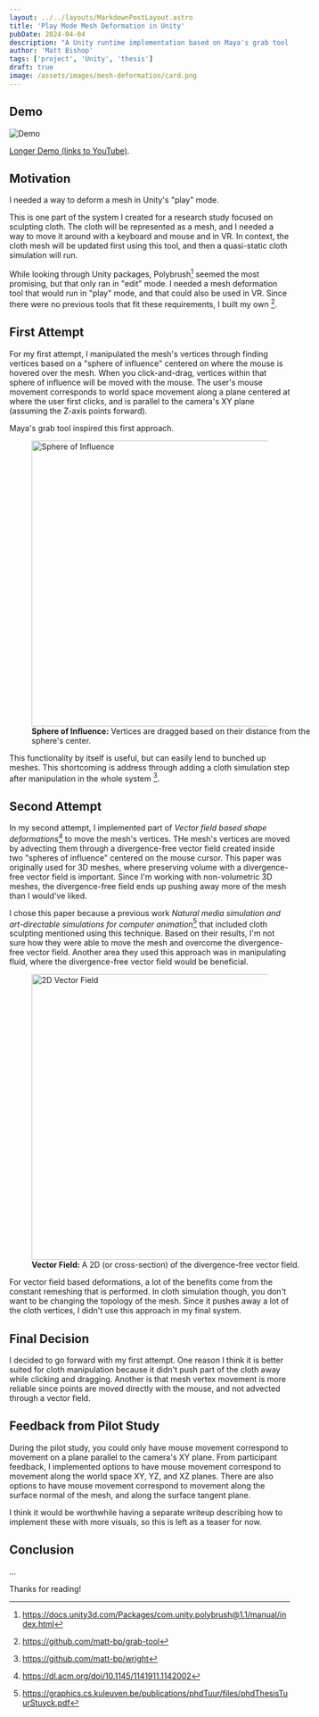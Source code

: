 ```yaml
---
layout: ../../layouts/MarkdownPostLayout.astro
title: 'Play Mode Mesh Deformation in Unity'
pubDate: 2024-04-04
description: "A Unity runtime implementation based on Maya's grab tool."
author: 'Matt Bishop'
tags: ['project', 'Unity', 'thesis']
draft: true
image: /assets/images/mesh-deformation/card.png
---
```


## Demo

![Demo](/assets/images/mesh-deformation/demo.gif)

[Longer Demo (links to YouTube)](https://youtu.be/PaUdfO6mtjg).

## Motivation

I needed a way to deform a mesh in Unity's "play" mode.

This is one part of the system I created for a research study focused on sculpting cloth.
The cloth will be represented as a mesh, and I needed a way to move it around with a keyboard and mouse and in VR.
In context, the cloth mesh will be updated first using this tool,
and then a quasi-static cloth simulation will run.

While looking through Unity packages, Polybrush[^poly-brush] seemed the most promising,
but that only ran in "edit" mode.
I needed a mesh deformation tool that would run in "play" mode, and that could also be used in VR.
Since there were no previous tools that fit these requirements, I built my own [^repo].

## First Attempt

For my first attempt, I manipulated the mesh's vertices through finding vertices based on a "sphere of influence"
centered on where the mouse is hovered over the mesh.
When you click-and-drag, vertices within that sphere of influence will be moved with the mouse.
The user's mouse movement corresponds to world space movement along a plane centered at where the user first clicks, and is parallel to the camera's XY plane (assuming the Z-axis points forward).

Maya's grab tool inspired this first approach.

<figure>
    <img src="/assets/images/mesh-deformation/sphere-of-influence.png" width="512px" alt="Sphere of Influence"/>
    <figcaption style="width: 512px;"><b>Sphere of Influence:</b> Vertices are dragged based on their distance from the sphere's center.</figcaption>
</figure>

This functionality by itself is useful, but can easily lend to bunched up meshes.
This shortcoming is address through adding a cloth simulation step after manipulation in the whole system [^repo-wright].

## Second Attempt

In my second attempt, I implemented part of _Vector field based shape deformations_[^vector-field] to move the mesh's vertices.
THe mesh's vertices are moved by advecting them through a divergence-free vector field created inside two "spheres of influence" centered on the mouse cursor.
This paper was originally used for 3D meshes, where preserving volume with a divergence-free vector field is important.
Since I'm working with non-volumetric 3D meshes, the divergence-free field ends up pushing away more of the mesh than I would've liked.

I chose this paper because a previous work _Natural media simulation and art-directable simulations for computer animation_[^art-directable]
that included cloth sculpting mentioned using this technique. Based on their results, I'm not sure how they were able to move the mesh and overcome the divergence-free vector field.
Another area they used this approach was in manipulating fluid, where the divergence-free vector field would be beneficial.

<figure>
    <img src="/assets/images/mesh-deformation/2d-vector-field.png" width="512px" alt="2D Vector Field"/>
<figcaption style="width: 512px;"><b>Vector Field:</b> A 2D (or cross-section) of the divergence-free vector field.</figcaption>
</figure>

For vector field based deformations, a lot of the benefits come from the constant remeshing that is performed.
In cloth simulation though, you don't want to be changing the topology of the mesh.
Since it pushes away a lot of the cloth vertices, I didn't use this approach in my final system.

## Final Decision

I decided to go forward with my first attempt.
One reason I think it is better suited for cloth manipulation because it didn't push part of the cloth away while clicking and dragging.
Another is that mesh vertex movement is more reliable since points are moved directly with the mouse, and not advected through a vector field.

## Feedback from Pilot Study

During the pilot study, you could only have mouse movement correspond to movement on a plane parallel to the camera's XY plane.
From participant feedback, I implemented options to have mouse movement correspond to movement along the world space XY, YZ, and XZ planes.
There are also options to have mouse movement correspond to movement along the surface normal of the mesh, and along the surface tangent plane.

I think it would be worthwhile having a separate writeup describing how to implement these with more visuals, so this is left as a teaser for now.

## Conclusion

...

Thanks for reading!

[^poly-brush]: https://docs.unity3d.com/Packages/com.unity.polybrush@1.1/manual/index.html
[^repo]: https://github.com/matt-bp/grab-tool
[^repo-wright]: https://github.com/matt-bp/wright
[^vector-field]: https://dl.acm.org/doi/10.1145/1141911.1142002
[^art-directable]: https://graphics.cs.kuleuven.be/publications/phdTuur/files/phdThesisTuurStuyck.pdf
